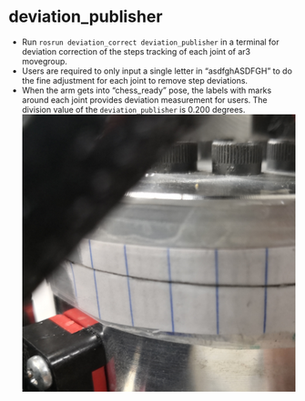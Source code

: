 # deviation_publisher
* Run `rosrun deviation_correct deviation_publisher` in a terminal for deviation correction of the steps tracking of each joint of ar3 movegroup.
* Users are required to only input a single letter in “asdfghASDFGH” to do the fine adjustment for each joint to remove step deviations. 
* When the arm gets into “chess_ready” pose, the labels with marks around each joint provides deviation measurement for users. The division value of the `deviation_publisher` is 0.200 degrees.
![img|50%](deviation_correct_label.jpg)
